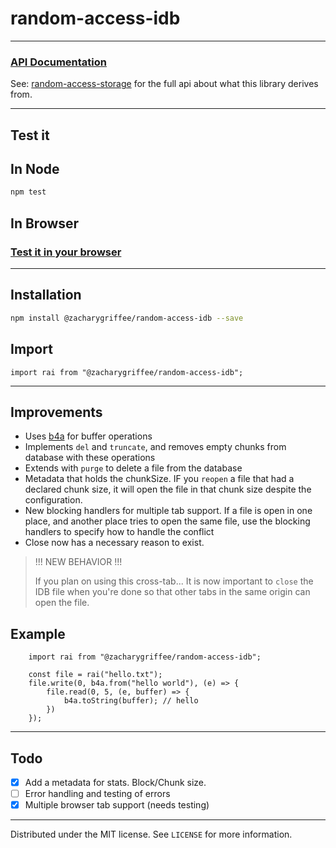 # random-access-idb

---

### [API Documentation](https://github.com/zacharygriffee/random-access-idb/blob/master/api.md)

See: [random-access-storage][1] for the full api about what this library derives from.

[1]: https://github.com/random-access-storage/random-access-storage

---
## Test it

## In Node

```sh
npm test
```

## In Browser

### [Test it in your browser](https://rawcdn.githack.com/zacharygriffee/random-access-idb/b56419d7300f0982c6337bf90ad24ea681fe295c/test.html)

---

## Installation

```sh
npm install @zacharygriffee/random-access-idb --save
```

## Import

``` ecmascript 6
import rai from "@zacharygriffee/random-access-idb";
```
---

## Improvements

- Uses [b4a](https://github.com/holepunchto/b4a) for buffer operations
- Implements `del` and `truncate`, and removes empty chunks from database with these operations
- Extends with `purge` to delete a file from the database
- Metadata that holds the chunkSize. IF you `reopen` a file that had a declared chunk size, it will open
the file in that chunk size despite the configuration.
- New blocking handlers for multiple tab support. If a file is open in one place, and another place tries to open the same file,
use the blocking handlers to specify how to handle the conflict
- Close now has a necessary reason to exist.

> !!! NEW BEHAVIOR !!! 
> 
> If you plan on using this cross-tab... It is now important to `close` the IDB file when you're done so that
> other tabs in the same origin can open the file.

## Example

``` ecmascript 6
    import rai from "@zacharygriffee/random-access-idb";
    
    const file = rai("hello.txt");
    file.write(0, b4a.from("hello world"), (e) => {
        file.read(0, 5, (e, buffer) => {
            b4a.toString(buffer); // hello
        })
    });
```

---

## Todo

- [x] Add a metadata for stats. Block/Chunk size. 
- [ ] Error handling and testing of errors
- [x] Multiple browser tab support (needs testing)

--- 

Distributed under the MIT license. See ``LICENSE`` for more information.

